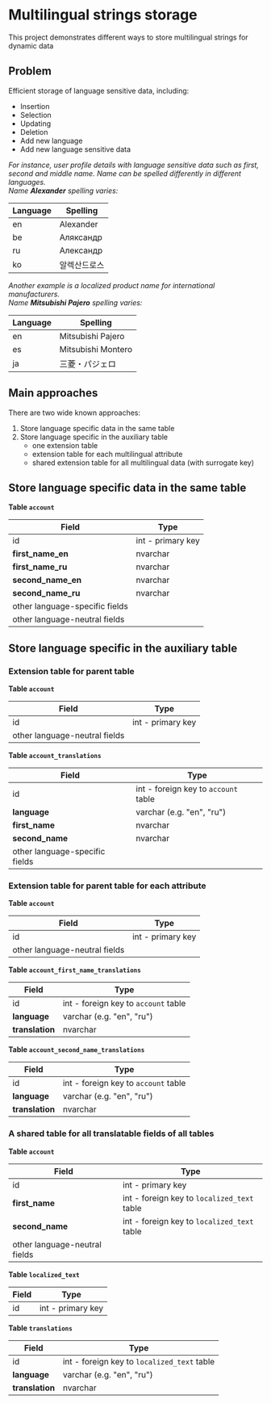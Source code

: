 # Multilingual strings storage

This project demonstrates different ways to store multilingual strings for dynamic data

## Problem

Efficient storage of language sensitive data, including:
* Insertion
* Selection
* Updating
* Deletion
* Add new language
* Add new language sensitive data

*For instance, user profile details with language sensitive data such as first, second and middle name. Name can be spelled differently
in different languages.  
Name **Alexander** spelling varies:*

| Language | Spelling  |
|----------|-----------|
| en       | Alexander |
| be       | Аляксандр |
| ru       | Александр |
| ko       | 알렉산드로스|


*Another example is a localized product name for international manufacturers.  
Name **Mitsubishi Pajero** spelling varies:*

| Language | Spelling  |
|----------|-----------|
| en       | Mitsubishi Pajero |
| es       | Mitsubishi Montero|
| ja       | 三菱・パジェロ |

## Main approaches

There are two wide known approaches:

1. Store language specific data in the same table
2. Store language specific in the auxiliary table
   - one extension table
   - extension table for each multilingual attribute
   - shared extension table for all multilingual data (with surrogate key)

## Store language specific data in the same table

**Table `account`**

| Field                          | Type               |
|--------------------------------|--------------------|
| id                             | int - primary key  |
| **first_name_en**              | nvarchar           |
| **first_name_ru**              | nvarchar           |
| **second_name_en**             | nvarchar           |
| **second_name_ru**             | nvarchar           |
| other language-specific fields |                    |
| other language-neutral fields  |                    |

## Store language specific in the auxiliary table
### Extension table for parent table
**Table `account`**

| Field                          | Type               |
|--------------------------------|--------------------|
| id                             | int - primary key  |
| other language-neutral fields  |                    |

**Table `account_translations`**

| Field                          | Type               |
|--------------------------------|--------------------|
| id                             | int - foreign key to `account` table |
| **language**                   | varchar  (e.g. "en", "ru")           |
| **first_name**                 | nvarchar           |
| **second_name**                | nvarchar           |
| other language-specific fields |                    |

### Extension table for parent table for each attribute
**Table `account`**

| Field                          | Type               |
|--------------------------------|--------------------|
| id                             | int - primary key  |
| other language-neutral fields  |                    |

**Table `account_first_name_translations`**

| Field                          | Type               |
|--------------------------------|--------------------|
| id                             | int - foreign key to `account` table |
| **language**                   | varchar  (e.g. "en", "ru")           |
| **translation**                | nvarchar           |

**Table `account_second_name_translations`**

| Field                          | Type               |
|--------------------------------|--------------------|
| id                             | int - foreign key to `account` table |
| **language**                   | varchar  (e.g. "en", "ru")           |
| **translation**                | nvarchar           |

### A shared table for all translatable fields of all tables
**Table `account`**

| Field                          | Type               |
|--------------------------------|--------------------|
| id                             | int - primary key  |
| **first_name**                 | int - foreign key to `localized_text` table |
| **second_name**                | int - foreign key to `localized_text` table |
| other language-neutral fields  |                    |

**Table `localized_text`**

| Field                          | Type               |
|--------------------------------|--------------------|
| id                             | int - primary key  |

**Table `translations`**

| Field                          | Type               |
|--------------------------------|--------------------|
| id                             | int - foreign key to `localized_text` table |
| **language**                   | varchar  (e.g. "en", "ru")           |
| **translation**                | nvarchar           |